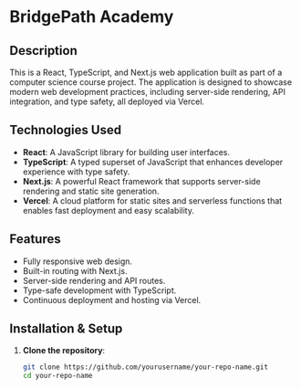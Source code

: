 # BridgePath Academy

## Description

This is a React, TypeScript, and Next.js web application built as part of a computer science course project. The application is designed to showcase modern web development practices, including server-side rendering, API integration, and type safety, all deployed via Vercel.

## Technologies Used

- **React**: A JavaScript library for building user interfaces.
- **TypeScript**: A typed superset of JavaScript that enhances developer experience with type safety.
- **Next.js**: A powerful React framework that supports server-side rendering and static site generation.
- **Vercel**: A cloud platform for static sites and serverless functions that enables fast deployment and easy scalability.

## Features

- Fully responsive web design.
- Built-in routing with Next.js.
- Server-side rendering and API routes.
- Type-safe development with TypeScript.
- Continuous deployment and hosting via Vercel.

## Installation & Setup

1. **Clone the repository**:
   ```bash
   git clone https://github.com/yourusername/your-repo-name.git
   cd your-repo-name
   ```
